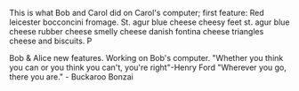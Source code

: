 
This is what Bob and Carol did on Carol's computer; first feature:
Red leicester bocconcini fromage. St. agur blue cheese cheesy feet st. agur blue cheese rubber cheese smelly cheese danish fontina cheese triangles cheese and biscuits. P

Bob & Alice new features. Working on Bob's computer.
"Whether you think you can or you think you can't, you're right"-Henry Ford
"Wherever you go, there you are." - Buckaroo Bonzai

